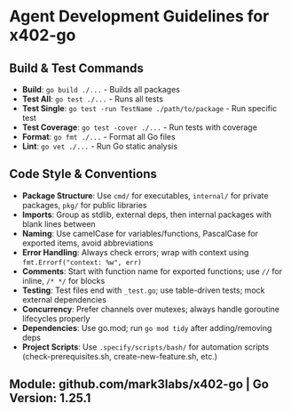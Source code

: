 # Agent Development Guidelines for x402-go

## Build & Test Commands
- **Build**: `go build ./...` - Builds all packages
- **Test All**: `go test ./...` - Runs all tests  
- **Test Single**: `go test -run TestName ./path/to/package` - Run specific test
- **Test Coverage**: `go test -cover ./...` - Run tests with coverage
- **Format**: `go fmt ./...` - Format all Go files
- **Lint**: `go vet ./...` - Run Go static analysis

## Code Style & Conventions
- **Package Structure**: Use `cmd/` for executables, `internal/` for private packages, `pkg/` for public libraries
- **Imports**: Group as stdlib, external deps, then internal packages with blank lines between
- **Naming**: Use camelCase for variables/functions, PascalCase for exported items, avoid abbreviations
- **Error Handling**: Always check errors; wrap with context using `fmt.Errorf("context: %w", err)`
- **Comments**: Start with function name for exported functions; use `//` for inline, `/* */` for blocks
- **Testing**: Test files end with `_test.go`; use table-driven tests; mock external dependencies
- **Concurrency**: Prefer channels over mutexes; always handle goroutine lifecycles properly
- **Dependencies**: Use go.mod; run `go mod tidy` after adding/removing deps
- **Project Scripts**: Use `.specify/scripts/bash/` for automation scripts (check-prerequisites.sh, create-new-feature.sh, etc.)

## Module: github.com/mark3labs/x402-go | Go Version: 1.25.1